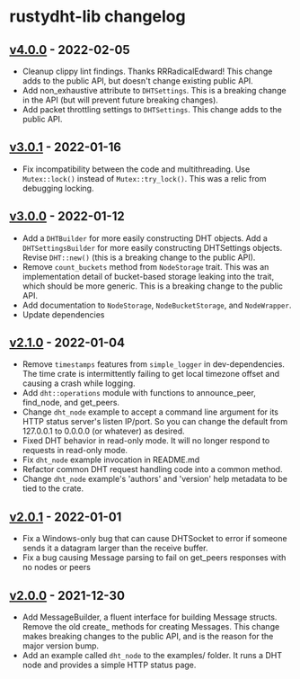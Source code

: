# rustydht-lib changelog

## [v4.0.0] - 2022-02-05
* Cleanup clippy lint findings. Thanks RRRadicalEdward! This change adds to the public API, but doesn't change existing public API.
* Add non_exhaustive attribute to `DHTSettings`. This is a breaking change in the API (but will prevent future breaking changes).
* Add packet throttling settings to `DHTSettings`. This change adds to the public API.

## [v3.0.1] - 2022-01-16
* Fix incompatibility between the code and multithreading. Use `Mutex::lock()` instead of `Mutex::try_lock()`. This was a relic from debugging locking.

## [v3.0.0] - 2022-01-12
* Add a `DHTBuilder` for more easily constructing DHT objects. Add a `DHTSettingsBuilder` for more easily constructing DHTSettings objects. Revise `DHT::new()` (this is a breaking change to the public API).
* Remove `count_buckets` method from `NodeStorage` trait. This was an implementation detail of bucket-based storage leaking into the trait, which should be more generic. This is a breaking change to the public API.
* Add documentation to `NodeStorage`, `NodeBucketStorage`, and `NodeWrapper`.
* Update dependencies

## [v2.1.0] - 2022-01-04
* Remove `timestamps` features from `simple_logger` in dev-dependencies. The time crate is intermittently failing to get local timezone offset and causing a crash while logging.
* Add `dht::operations` module with functions to announce_peer, find_node, and get_peers.
* Change `dht_node` example to accept a command line argument for its HTTP status server's listen IP/port. So you can change the default from 127.0.0.1 to 0.0.0.0 (or whatever) as desired.
* Fixed DHT behavior in read-only mode. It will no longer respond to requests in read-only mode.
* Fix `dht_node` example invocation in README.md
* Refactor common DHT request handling code into a common method.
* Change `dht_node` example's 'authors' and 'version' help metadata to be tied to the crate.

## [v2.0.1] - 2022-01-01
* Fix a Windows-only bug that can cause DHTSocket to error if someone sends it a datagram larger than the receive buffer.
* Fix a bug causing Message parsing to fail on get_peers responses with no nodes or peers

## [v2.0.0] - 2021-12-30
* Add MessageBuilder, a fluent interface for building Message structs. Remove the old create_ methods for creating Messages. This change makes breaking changes to the public API, and is the reason for the major version bump.
* Add an example called `dht_node` to the examples/ folder. It runs a DHT node and provides a simple HTTP status page.

[v4.0.0]: https://github.com/raptorswing/rustydht-lib/compare/v3.0.1...v4.0.0
[v3.0.1]: https://github.com/raptorswing/rustydht-lib/compare/v3.0.0...v3.0.1
[v3.0.0]: https://github.com/raptorswing/rustydht-lib/compare/v2.1.0...v3.0.0
[v2.1.0]: https://github.com/raptorswing/rustydht-lib/compare/v2.0.1...v2.1.0
[v2.0.1]: https://github.com/raptorswing/rustydht-lib/compare/v2.0.0...v2.0.1
[v2.0.0]: https://github.com/raptorswing/rustydht-lib/compare/v1.0.0...v2.0.0
